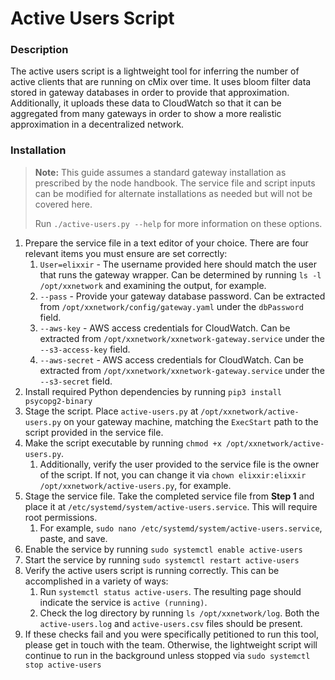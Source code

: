 # Active Users Script

### Description

The active users script is a lightweight tool for inferring the number of active clients that are
running on cMix over time. It uses bloom filter data stored in gateway databases in order
to provide that approximation. Additionally, it uploads these data to CloudWatch so that
it can be aggregated from many gateways in order to show a more realistic approximation in
a decentralized network.

### Installation

> __Note:__ This guide assumes a standard gateway installation as prescribed by the node handbook.
> The service file and script inputs can be modified for alternate installations as needed
> but will not be covered here.
>
> Run `./active-users.py --help` for more information on these options.

1. Prepare the service file in a text editor of your choice.
   There are four relevant items you must ensure are set correctly:
   1. `User=elixxir` - The username provided here should match the user that runs the gateway wrapper. Can be
      determined by running `ls -l /opt/xxnetwork` and examining the output, for example.
   2. `--pass` - Provide your gateway database password. Can be extracted from `/opt/xxnetwork/config/gateway.yaml`
      under the `dbPassword` field.
   3. `--aws-key` - AWS access credentials for CloudWatch. Can be extracted from
      `/opt/xxnetwork/xxnetwork-gateway.service` under the `--s3-access-key` field.
   4. `--aws-secret` - AWS access credentials for CloudWatch. Can be extracted from
      `/opt/xxnetwork/xxnetwork-gateway.service` under the `--s3-secret` field.
2. Install required Python dependencies by running `pip3 install psycopg2-binary`
3. Stage the script. Place `active-users.py` at `/opt/xxnetwork/active-users.py` on your gateway machine, matching
   the `ExecStart` path to the script provided in the service file.
4. Make the script executable by running `chmod +x /opt/xxnetwork/active-users.py`.
   1. Additionally, verify the user provided to the service file is the owner of the script.
      If not, you can change it via `chown elixxir:elixxir /opt/xxnetwork/active-users.py`, for example.
5. Stage the service file. Take the completed service file from __Step 1__ and place it at
   `/etc/systemd/system/active-users.service`. This will require root permissions.
   1. For example, `sudo nano /etc/systemd/system/active-users.service`, paste, and save.
6. Enable the service by running `sudo systemctl enable active-users`
7. Start the service by running `sudo systemctl restart active-users`
8. Verify the active users script is running correctly. This can be accomplished in a variety of ways:
   1. Run `systemctl status active-users`. The resulting page should indicate the service is `active (running)`.
   2. Check the log directory by running `ls /opt/xxnetwork/log`. Both the `active-users.log` and `active-users.csv`
      files should be present.
9. If these checks fail and you were specifically petitioned to run this tool, please get in touch with the team.
   Otherwise, the lightweight script will continue to run in the background unless stopped via
   `sudo systemctl stop active-users`
